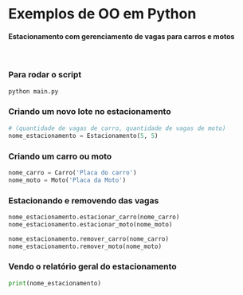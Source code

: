 # Exemplos de OO em Python
#### Estacionamento com gerenciamento de vagas para carros e motos
<br />

### Para rodar o script
```python
python main.py
```

### Criando um novo lote no estacionamento
```python
# (quantidade de vagas de carro, quantidade de vagas de moto)
nome_estacionamento = Estacionamento(5, 5)
```

### Criando um carro ou moto
```python
nome_carro = Carro('Placa do carro')
nome_moto = Moto('Placa da Moto')
```

### Estacionando e removendo das vagas
```python
nome_estacionamento.estacionar_carro(nome_carro)
nome_estacionamento.estacionar_moto(nome_moto)

nome_estacionamento.remover_carro(nome_carro)
nome_estacionamento.remover_moto(nome_moto)
```

### Vendo o relatório geral do estacionamento
```python
print(nome_estacionamento)
```